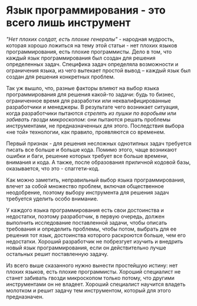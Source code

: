 # Язык программирования - это всего лишь инструмент

*"Нет плохих солдат, есть плохие генералы"* - народная мудрость, которая хорошо ложиться на тему этой статьи - нет плохих языков программирования, есть плохие программисты.
Дело в том, что каждый язык программирования был создан для решения определенных задач. Специфика задач определяла возможности и ограничения языка, из чего вытекает простой вывод – каждый язык был создан для решения конкретных проблем.  

Так уж вышло, что, разные факторы влияют на выбор языка программирования для решения какой-то задачи: будь то бизнес, ограниченное время для разработки или неквалифицированные разработчики и менеджеры. В результате чего возникает ситуация, когда разработчики пытаются *стрелять из пушки по воробьям* или *забивать гвозди микроскопом*: они пытаются решать проблемы инструментами, не предназначенных для этого. Последствия выбора «не той» технологии, как правило, проявляются со временем. 

Первый признак - для решения несложных однотипных задач требуется писать все больше и больше кода. Помимо этого, чаще возникают ошибки и баги, решение которых требует все больше времени, внимания и кода. А также, после образования приличной кодовой базы, оказывается, что это - спаггети-код.  

Как можно заметить, неправильный выбор языка программирования, влечет за собой множество проблем, включая общественное неодобрение, поэтому выбору инструмента для решения задач требуется уделить особо внимание.  

У каждого языка программирования есть свои достоинства и недостатки, поэтому разработчик, в первую очередь, должен выполнить исследование поставленной задачи, чтобы описать требования и определить проблемы, чтобы потом, выбрать для ее решения тот язык, достоинства которого раскроются больше, чем его недостатки. Хороший разработчик не побрезгует изучить и внедрить новый язык программирования, если он действительно лучше остальных решит поставленную задачу.  

Из всего выше сказанного нужно вынести простейшую истину: нет плохих языков, есть плохие программисты. Хороший специалист не станет забивать гвозди микроскопом только потому, что другими инструментами он не владеет. Хороший специалист научится владеть молотком и решит задачу тем инструментом, который для этого предназначен.  
